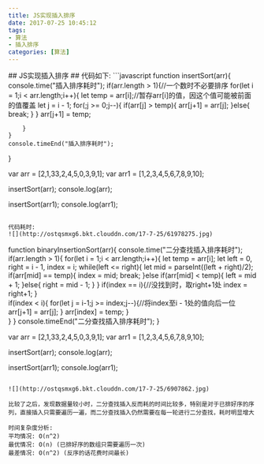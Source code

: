 ```yaml
---
title: JS实现插入排序
date: 2017-07-25 10:45:12
tags:
- 算法
- 插入排序
categories: [算法]
---
```

<p></p>
<!-- more -->
## JS实现插入排序 ##
代码如下:
```javascript
function insertSort(arr){
    console.time("插入排序耗时");
    if(arr.length > 1){//一个数时不必要排序
        for(let i = 1;i < arr.length;i++){
            let temp = arr[i];//暂存arr[i]的值，因这个值可能被前面的值覆盖
            let j = i - 1;
            for(;j >= 0;j--){
                if(arr[j] > temp){
                    arr[j+1] = arr[j];
                }else{
                    break;
                }
            }
            arr[j+1] = temp;

        }
    }
    console.timeEnd("插入排序耗时");
}

var arr = [2,1,33,2,4,5,0,3,9,1];
var arr1 = [1,2,3,4,5,6,7,8,9,10];

insertSort(arr);
console.log(arr);

insertSort(arr1);
console.log(arr1);
```

代码耗时:
![](http://ostqsmxg6.bkt.clouddn.com/17-7-25/61978275.jpg)

```
function binaryInsertionSort(arr){
    console.time("二分查找插入排序耗时");
    if(arr.length > 1){
        for(let i = 1;i < arr.length;i++){
            let temp = arr[i];
            let left = 0,
                right = i - 1,
                index = i;
            while(left <= right){
                let mid = parseInt((left + right)/2);
                if(arr[mid] == temp){
                    index = mid;
                    break;
                }else if(arr[mid] < temp){
                    left = mid + 1;
                }else{
                    right = mid - 1;
                }
            }
            if(index == i){//没找到时，取right+1处
                index = right+1;
            }   
            if(index < i){
                for(let j = i-1;j >= index;j--){//将index至i - 1处的值向后一位
                    arr[j+1] = arr[j];
                }
                arr[index] = temp;
            }   
        }
    }
    console.timeEnd("二分查找插入排序耗时");
}

var arr = [2,1,33,2,4,5,0,3,9,1];
var arr1 = [1,2,3,4,5,6,7,8,9,10];

insertSort(arr);
console.log(arr);

insertSort(arr1);
console.log(arr1);
```

![](http://ostqsmxg6.bkt.clouddn.com/17-7-25/6907862.jpg)

比较了之后，发现数据量较小时，二分查找插入反而耗的时间比较多，特别是对于已排好序的序列，直接插入只需要遍历一遍，而二分查找插入仍然需要在每一轮进行二分查找，耗时明显增大

时间复杂度分析:
平均情况: O(n^2)
最优情况: O(n) (已排好序的数组只需要遍历一次)  
最差情况: O(n^2) (反序的话花费时间最长)

